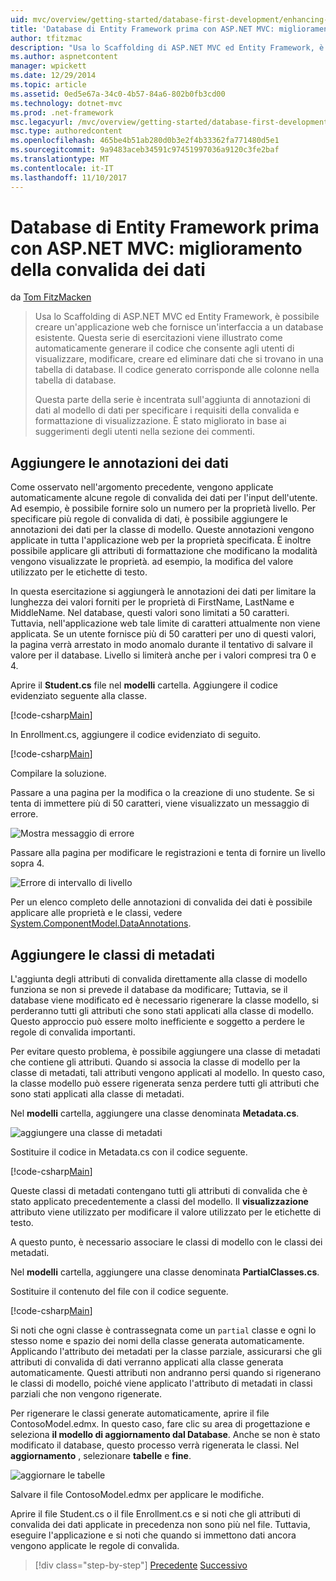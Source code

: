 ```yaml
---
uid: mvc/overview/getting-started/database-first-development/enhancing-data-validation
title: 'Database di Entity Framework prima con ASP.NET MVC: miglioramento della convalida dei dati | Documenti Microsoft'
author: tfitzmac
description: "Usa lo Scaffolding di ASP.NET MVC ed Entity Framework, è possibile creare un'applicazione web che fornisce un'interfaccia a un database esistente. Questa esercitazione seri..."
ms.author: aspnetcontent
manager: wpickett
ms.date: 12/29/2014
ms.topic: article
ms.assetid: 0ed5e67a-34c0-4b57-84a6-802b0fb3cd00
ms.technology: dotnet-mvc
ms.prod: .net-framework
msc.legacyurl: /mvc/overview/getting-started/database-first-development/enhancing-data-validation
msc.type: authoredcontent
ms.openlocfilehash: 465be4b51ab280d0b3e2f4b33362fa771480d5e1
ms.sourcegitcommit: 9a9483aceb34591c97451997036a9120c3fe2baf
ms.translationtype: MT
ms.contentlocale: it-IT
ms.lasthandoff: 11/10/2017
---
```

<a name="ef-database-first-with-aspnet-mvc-enhancing-data-validation"></a>Database di Entity Framework prima con ASP.NET MVC: miglioramento della convalida dei dati
====================
da [Tom FitzMacken](https://github.com/tfitzmac)

> Usa lo Scaffolding di ASP.NET MVC ed Entity Framework, è possibile creare un'applicazione web che fornisce un'interfaccia a un database esistente. Questa serie di esercitazioni viene illustrato come automaticamente generare il codice che consente agli utenti di visualizzare, modificare, creare ed eliminare dati che si trovano in una tabella di database. Il codice generato corrisponde alle colonne nella tabella di database.
> 
> Questa parte della serie è incentrata sull'aggiunta di annotazioni di dati al modello di dati per specificare i requisiti della convalida e formattazione di visualizzazione. È stato migliorato in base ai suggerimenti degli utenti nella sezione dei commenti.


## <a name="add-data-annotations"></a>Aggiungere le annotazioni dei dati

Come osservato nell'argomento precedente, vengono applicate automaticamente alcune regole di convalida dei dati per l'input dell'utente. Ad esempio, è possibile fornire solo un numero per la proprietà livello. Per specificare più regole di convalida di dati, è possibile aggiungere le annotazioni dei dati per la classe di modello. Queste annotazioni vengono applicate in tutta l'applicazione web per la proprietà specificata. È inoltre possibile applicare gli attributi di formattazione che modificano la modalità vengono visualizzate le proprietà. ad esempio, la modifica del valore utilizzato per le etichette di testo.

In questa esercitazione si aggiungerà le annotazioni dei dati per limitare la lunghezza dei valori forniti per le proprietà di FirstName, LastName e MiddleName. Nel database, questi valori sono limitati a 50 caratteri. Tuttavia, nell'applicazione web tale limite di caratteri attualmente non viene applicata. Se un utente fornisce più di 50 caratteri per uno di questi valori, la pagina verrà arrestato in modo anomalo durante il tentativo di salvare il valore per il database. Livello si limiterà anche per i valori compresi tra 0 e 4.

Aprire il **Student.cs** file nel **modelli** cartella. Aggiungere il codice evidenziato seguente alla classe.

[!code-csharp[Main](enhancing-data-validation/samples/sample1.cs?highlight=5,15,17,20)]

In Enrollment.cs, aggiungere il codice evidenziato di seguito.

[!code-csharp[Main](enhancing-data-validation/samples/sample2.cs?highlight=5,10)]

Compilare la soluzione.

Passare a una pagina per la modifica o la creazione di uno studente. Se si tenta di immettere più di 50 caratteri, viene visualizzato un messaggio di errore.

![Mostra messaggio di errore](enhancing-data-validation/_static/image1.png)

Passare alla pagina per modificare le registrazioni e tenta di fornire un livello sopra 4.

![Errore di intervallo di livello](enhancing-data-validation/_static/image2.png)

Per un elenco completo delle annotazioni di convalida dei dati è possibile applicare alle proprietà e le classi, vedere [System.ComponentModel.DataAnnotations](https://msdn.microsoft.com/en-us/library/system.componentmodel.dataannotations.aspx).

## <a name="add-metadata-classes"></a>Aggiungere le classi di metadati

L'aggiunta degli attributi di convalida direttamente alla classe di modello funziona se non si prevede il database da modificare; Tuttavia, se il database viene modificato ed è necessario rigenerare la classe modello, si perderanno tutti gli attributi che sono stati applicati alla classe di modello. Questo approccio può essere molto inefficiente e soggetto a perdere le regole di convalida importanti.

Per evitare questo problema, è possibile aggiungere una classe di metadati che contiene gli attributi. Quando si associa la classe di modello per la classe di metadati, tali attributi vengono applicati al modello. In questo caso, la classe modello può essere rigenerata senza perdere tutti gli attributi che sono stati applicati alla classe di metadati.

Nel **modelli** cartella, aggiungere una classe denominata **Metadata.cs**.

![aggiungere una classe di metadati](enhancing-data-validation/_static/image3.png)

Sostituire il codice in Metadata.cs con il codice seguente.

[!code-csharp[Main](enhancing-data-validation/samples/sample3.cs)]

Queste classi di metadati contengano tutti gli attributi di convalida che è stato applicato precedentemente a classi del modello. Il **visualizzazione** attributo viene utilizzato per modificare il valore utilizzato per le etichette di testo.

A questo punto, è necessario associare le classi di modello con le classi dei metadati.

Nel **modelli** cartella, aggiungere una classe denominata **PartialClasses.cs**.

Sostituire il contenuto del file con il codice seguente.

[!code-csharp[Main](enhancing-data-validation/samples/sample4.cs)]

Si noti che ogni classe è contrassegnata come un `partial` classe e ogni lo stesso nome e spazio dei nomi della classe generata automaticamente. Applicando l'attributo dei metadati per la classe parziale, assicurarsi che gli attributi di convalida di dati verranno applicati alla classe generata automaticamente. Questi attributi non andranno persi quando si rigenerano le classi di modello, poiché viene applicato l'attributo di metadati in classi parziali che non vengono rigenerate.

Per rigenerare le classi generate automaticamente, aprire il file ContosoModel.edmx. In questo caso, fare clic su area di progettazione e seleziona **il modello di aggiornamento dal Database**. Anche se non è stato modificato il database, questo processo verrà rigenerata le classi. Nel **aggiornamento** , selezionare **tabelle** e **fine**.

![aggiornare le tabelle](enhancing-data-validation/_static/image4.png)

Salvare il file ContosoModel.edmx per applicare le modifiche.

Aprire il file Student.cs o il file Enrollment.cs e si noti che gli attributi di convalida dei dati applicate in precedenza non sono più nel file. Tuttavia, eseguire l'applicazione e si noti che quando si immettono dati ancora vengono applicate le regole di convalida.

>[!div class="step-by-step"]
[Precedente](customizing-a-view.md)
[Successivo](publish-to-azure.md)
